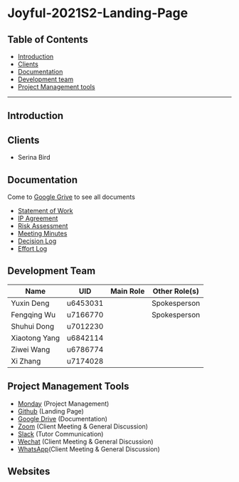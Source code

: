 # Joyful-2021S2-Landing-Page

## Table of Contents

  - <a href="#introduction">Introduction</a>
  - <a href="#clients">Clients</a>
  - <a href="#documentation">Documentation</a>
  - <a href="#development-team">Development team</a>
  - <a href="#project-management-tools">Project Management tools</a>

------

## Introduction




## Clients

* Serina Bird


## Documentation 

Come to <a href="https://drive.google.com/drive/folders/1bM7bPwph3emiZHA4MKNawz3mOIQRuwcr">Google Grive</a> to see all documents

  - <a href=" ">Statement of Work</a>
  - [IP Agreement]()
  - <a href="https://docs.google.com/spreadsheets/d/135tnksvztsENmrAN8_4aWGw-TsDllTpG/edit#gid=905910261">Risk Assessment</a>
  - <a href=" ">Meeting Minutes</a>
  - <a href="https://docs.google.com/spreadsheets/d/1qLa_uOHhZtF04Zk3fwyRBSxNu5ZIYoOU/edit#gid=1651838644">Decision Log</a>
  - <a href="https://docs.google.com/spreadsheets/d/1X7alFyF19H8Q740mzGUBw4gNJxWufAUl/edit?rtpof=true#gid=1900046088">Effort Log</a>


## Development Team

| Name              | UID      | Main Role           | Other Role(s)   |
| ----------------- | -------- | ------------------- | --------------- |
| Yuxin Deng        | u6453031 |                     |  Spokesperson   |
| Fengqing Wu       | u7166770 |                     |  Spokesperson   |
| Shuhui Dong       | u7012230 |                     |                 |
| Xiaotong Yang     | u6842114 |                     |                 |
| Ziwei Wang        | u6786774 |                     |                 |
| Xi Zhang          | u7174028 |                     |                 |

## Project Management Tools

* [Monday](https://edgar167986.monday.com/boards/1536137499) (Project Management)
* [Github](https://github.com/u6453031/Joyful/tree/main) (Landing Page)
* [Google Drive](https://drive.google.com/drive/folders/1EYXEEm-YDQSSjJCPR3694MO68n5TeR-T) (Documentation)
* [Zoom](https://zoom.us) (Client Meeting & General Discussion)
* [Slack](https://app.slack.com/client/T01LSELGRL3/C01Q9FTLC04) (Tutor Communication)
* [Wechat](https://web.wechat.com/?lang=en) (Client Meeting & General Discussion)
* [WhatsApp](https://web.whatsapp.com)(Client Meeting & General Discussion)

## Websites



